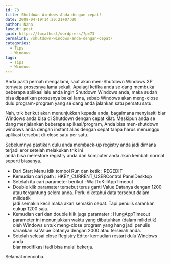 ```yaml
---
id: 73
title: Shutdown Windows Anda dengan cepat!
date: 2008-04-19T14:20:21+07:00
author: Nana
layout: post
guid: https://localhost/wordpress/?p=73
permalink: /shutdown-windows-anda-dengan-cepat/
categories:
  - Tips
  - Windows
tags:
  - Tips
  - Windows
---
```

Anda pasti pernah mengalami, saat akan men-Shutdown Windows XP ternyata prosesnya lama sekali. Apalagi ketika anda se dang membuka beberapa aplikasi lalu anda ingin Shutdown Windows anda, maka sudah bisa dipastikan prosesnya bakal lama, sebab Windows akan meng-close dulu program-program yang se dang anda jalankan satu persatu satu.

Nah, trik berikut akan menunjukkan kepada anda, bagaimana menyiasiti biar Windows anda bisa di Shutdown dengan cepat kilat. Meskipun anda se dang menjalankan beberapa aplikasi/program, Anda bisa men-shutdown windows anda dengan instant alias dengan cepat tanpa harus menunggu aplikasi tersebut di-close satu per satu.

Sebelumnya pastikan dulu anda memback-up registry anda jadi dimana terjadi eror setelah melakukan trik ini  
anda bisa merestore registry anda dan komputer anda akan kembali normal seperti biasanya.

  * Dari Start Menu klik tombol Run dan ketik : REGEDIT
  * Kemudian cari path : HKEY\_CURRENT\_USERControl PanelDesktop
  * Setelah itu cari parameter berikut : WaitToKillAppTimeout
  * Double klik paramater tersebut terus ganti Value Datanya dengan 1200 atau tergantung selera anda. Perlu diketahui data tersebut dalam milidetik  
    jadi semakin kecil maka akan semakin cepat. Tapi penulis sarankan cukup 1200 saja.
  * Kemudian cari dan double klik juga paramater : HungAppTimeout parameter ini menunjukkan waktu yang dibutuhkan (dalam milidetik) oleh Windows untuk meng-close program yang hang jadi penulis sarankan isi Value Datanya dengan 2000 atau terserah anda.
  * Setelah selesai close Registry Editor kemudian restart dulu Windows anda  
    biar modifikasi tadi bisa mulai bekerja.

Selamat mencoba.